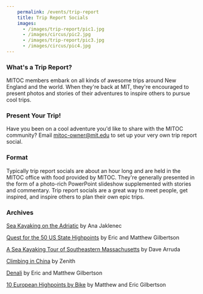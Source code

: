 ```yaml
---
    permalink: /events/trip-report
    title: Trip Report Socials
    images:
      - /images/trip-report/pic1.jpg
      - /images/circus/pic2.jpg
      - /images/trip-report/pic3.jpg
      - /images/circus/pic4.jpg
---
```


### What's a Trip Report?

MITOC members embark on all kinds of awesome trips around New England and the world. When they're back at MIT, they're encouraged to present photos and stories of their adventures to inspire others to pursue cool trips.

### Present Your Trip!

Have you been on a cool adventure you'd like to share with the MITOC community? Email [mitoc-owner@mit.edu](mailto:mitoc-owner@mit.edu) to set up your very own trip report social.

### Format

Typically trip report socials are about an hour long and are held in the MITOC office with food provided by MITOC. They're generally presented in the form of a photo-rich PowerPoint slideshow supplemented with stories and commentary. Trip report socials are a great way to meet people, get inspired, and inspire others to plan their own epic trips.

### Archives

[Sea Kayaking on the Adriatic](/docs/trip-report/kornati.pdf) by Ana Jaklenec

[Quest for the 50 US State Highpoints](/docs/trip-report/high_points.pdf) by Eric and Matthew Gilbertson

[A Sea Kayaking Tour of Southeastern Massachusetts](/docs/trip-report/kayak_ma.pdf) by Dave Arruda

[Climbing in China](/docs/trip-report/china.pdf) by Zenith

[Denali](/docs/trip-report/denali.pdf) by Eric and Matthew Gilbertson

[10 European Highpoints by Bike](/docs/trip-report/europe_bike.pdf) by Matthew and Eric Gilbertson
